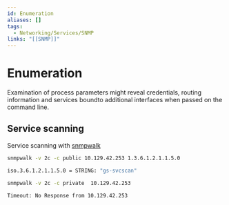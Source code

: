```yaml
---
id: Enumeration
aliases: []
tags:
  - Networking/Services/SNMP
links: "[[SNMP]]"
---
```


# Enumeration

Examination of process parameters might reveal credentials, routing information
and services boundto additional interfaces when passed on the command line.

## Service scanning

Service scanning with [snmpwalk](https://linux.die.net/man/1/snmpwalk)

```sh
snmpwalk -v 2c -c public 10.129.42.253 1.3.6.1.2.1.1.5.0

iso.3.6.1.2.1.1.5.0 = STRING: "gs-svcscan"
```

```sh
snmpwalk -v 2c -c private  10.129.42.253 

Timeout: No Response from 10.129.42.253
```
